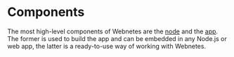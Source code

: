 # Components

The most high-level components of Webnetes are the [node](./webnetes.md) and the [app](./webnetesctl.md). The former is used to build the app and can be embedded in any Node.js or web app, the latter is a ready-to-use way of working with Webnetes.
